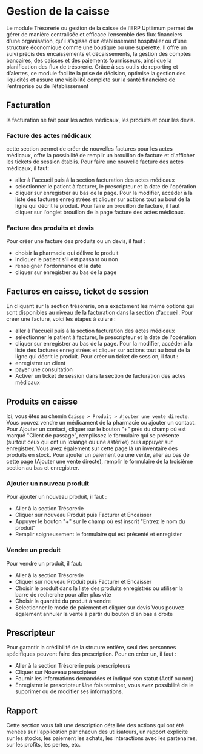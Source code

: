 # Gestion de la caisse
Le module Trésorerie ou gestion de la caisse de l’ERP Uptiimum permet de gérer de manière centralisée et efficace l’ensemble des flux financiers d’une organisation, qu’il s’agisse d’un établissement hospitalier ou d’une structure économique comme une boutique ou une superette. Il offre un suivi précis des encaissements et décaissements, la gestion des comptes bancaires, des caisses et des paiements fournisseurs, ainsi que la planification des flux de trésorerie. Grâce à ses outils de reporting et d’alertes, ce module facilite la prise de décision, optimise la gestion des liquidités et assure une visibilité complète sur la santé financière de l’entreprise ou de l’établissement

## Facturation
la facturation se fait pour les actes médicaux, les produits et pour les devis.

### Facture des actes médicaux
cette section permet de créer de nouvelles factures pour les actes médicaux, offre la possibilité de remplir un brouillon de facture et d'afficher les tickets de session établis.
Pour faire une nouvelle facture des actes médicaux, il faut:
- aller à l'accueil puis à la section facturation des actes médicaux
- selectionner le patient à facturer, le prescripteur et la date de l'opération
- cliquer sur enregistrer au bas de la page.
Pour la modifier, accéder à la liste des factures enregistrées et cliquer sur actions tout au bout de la ligne qui décrit le produit.
Pour faire un brouillon de facture, il faut cliquer sur l'onglet brouillon de la page facture des actes médicaux.

### Facture des produits et devis
Pour créer une facture des produits ou un devis, il faut :
- choisir la pharmacie qui délivre le produit
- indiquer le patient s'il est passant ou non
- renseigner l'ordonnance et la date
- cliquer sur enregistrer au bas de la page

## Factures en caisse, ticket de session
En cliquant sur la section trésorerie, on a exactement les même options qui sont disponibles au niveau de la facturation dans la section d'accueil. Pour créer une facture, voici les étapes à suivre :
- aller à l'accueil puis à la section facturation des actes médicaux
- selectionner le patient à facturer, le prescripteur et la date de l'opération
- cliquer sur enregistrer au bas de la page.
Pour la modifier, accéder à la liste des factures enregistrées et cliquer sur actions tout au bout de la ligne qui décrit le produit.
Pour créer un ticket de session, il faut :
- enregistrer un client
- payer une consultation 
- Activer un ticket de session dans la section de facturation des actes médicaux

## Produits en caisse
Ici, vous êtes au chemin `Caisse > Produit > Ajouter une vente directe`.
Vous pouvez vendre un médicament de la pharmacie ou ajouter un contact. Pour Ajouter un contact, cliquer sur le bouton "+" près du champ où est marqué "Client de passage", remplissez le formulaire qui se présente (surtout ceux qui ont un losange ou une astérixe) puis appuyer sur enregistrer. Vous avez également sur cette page là un inventaire des produits en stock.
Pour ajouter un paiement ou une vente, aller au bas de cette page (Ajouter une vente directe), remplir le formulaire de la troisième section au bas et enregistrer.

### Ajouter un nouveau produit
Pour ajouter un nouveau produit, il faut :
- Aller à la section Trésorerie
- Cliquer sur nouveau Produit puis Facturer et Encaisser 
- Appuyer le bouton "+" sur le champ où est inscrit "Entrez le nom du produit"
- Remplir soigneusement le formulaire qui est présenté et enregister

### Vendre un produit
Pour vendre un produit, il faut:
- Aller à la section Trésorerie
- Cliquer sur nouveau Produit puis Facturer et Encaisser 
- Choisir le produit dans la liste des produits enregistrés ou utiliser la barre de recherche pour aller plus vite
- Choisir la quantité du produit à vendre
- Selectionner le mode de paiement et cliquer sur devis
Vous pouvez également annuler la vente à partir du bouton d'en bas à droite


## Prescripteur
Pour garantir la crédibilité de la struture entière, seul des personnes spécifiques peuvent faire des prescription. Pour en créer un, il faut :
- Aller à la section Trésorerie puis prescripteurs
- Cliquer sur Nouveau prescipteur
- Fournir les informations demandées et indiqué son statut (Actif ou non)
- Enregistrer le prescripteur
Une fois terminer, vous avez possibilité de le supprimer ou de modifier ses informations.

## Rapport
Cette section vous fait une description détaillée des actions qui ont été menées sur l'application par chacun des utilisateurs, un rapport explicite sur les stocks, les paiement les achats, les interactions avec les partenaires, sur les profits, les pertes, etc.
